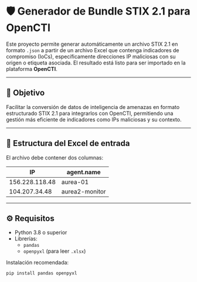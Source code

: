 # 🛡️ Generador de Bundle STIX 2.1 para OpenCTI

Este proyecto permite generar automáticamente un archivo STIX 2.1 en formato `.json` a partir de un archivo Excel que contenga indicadores de compromiso (IoCs), específicamente direcciones IP maliciosas con su origen o etiqueta asociada. El resultado está listo para ser importado en la plataforma **OpenCTI**.

---

## 🎯 Objetivo

Facilitar la conversión de datos de inteligencia de amenazas en formato estructurado STIX 2.1 para integrarlos con OpenCTI, permitiendo una gestión más eficiente de indicadores como IPs maliciosas y su contexto.

---

## 📁 Estructura del Excel de entrada

El archivo debe contener dos columnas:

| IP              | agent.name         |
|-----------------|--------------------|
| 156.228.118.48  | aurea-01           |
| 104.207.34.48   | aurea2-monitor     |

---

## ⚙️ Requisitos

- Python 3.8 o superior
- Librerías:
  - `pandas`
  - `openpyxl` (para leer `.xlsx`)

Instalación recomendada:

```bash
pip install pandas openpyxl
